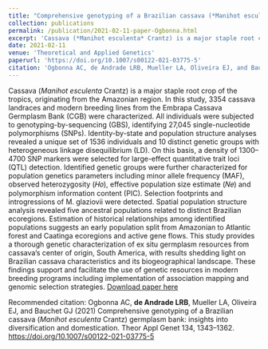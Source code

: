 ```yaml
---
title: "Comprehensive genotyping of a Brazilian cassava (*Manihot esculenta* Crantz) germplasm bank: insights into diversification and domestication"
collection: publications
permalink: /publication/2021-02-11-paper-Ogbonna.html
excerpt: 'Cassava (*Manihot esculenta* Crantz) is a major staple root crop of the tropics, originating from the Amazonian region. In this study, 3354 cassava landraces and modern breeding lines from the Embrapa Cassava Germplasm Bank (CGB) were characterized. All individuals were subjected to genotyping-by-sequencing (GBS), identifying 27,045 single-nucleotide polymorphisms (SNPs). Identity-by-state and population structure analyses revealed a unique set of 1536 individuals and 10 distinct genetic groups with heterogeneous linkage disequilibrium (LD). On this basis, a density of 1300–4700 SNP markers were selected for large-effect quantitative trait loci (QTL) detection. Identified genetic groups were further characterized for population genetics parameters including minor allele frequency (MAF), observed heterozygosity (𝐻𝑜), effective population size estimate (𝑁𝑒) and polymorphism information content (PIC). Selection footprints and introgressions of M. glaziovii were detected. Spatial population structure analysis revealed five ancestral populations related to distinct Brazilian ecoregions. Estimation of historical relationships among identified populations suggests an early population split from Amazonian to Atlantic forest and Caatinga ecoregions and active gene flows. This study provides a thorough genetic characterization of ex situ germplasm resources from cassava’s center of origin, South America, with results shedding light on Brazilian cassava characteristics and its biogeographical landscape. These findings support and facilitate the use of genetic resources in modern breeding programs including implementation of association mapping and genomic selection strategies.'
date: 2021-02-11
venue: 'Theoretical and Applied Genetics'
paperurl: 'https://doi.org/10.1007/s00122-021-03775-5'
citation: 'Ogbonna AC, de Andrade LRB, Mueller LA, Oliveira EJ, and Bauchet GJ (2021) Comprehensive genotyping of a Brazilian cassava (*Manihot esculenta* Crantz) germplasm bank: insights into diversification and domestication. Theor Appl Genet 134, 1343–1362. https://doi.org/10.1007/s00122-021-03775-5'
---
```

Cassava (*Manihot esculenta* Crantz) is a major staple root crop of the tropics, originating from the Amazonian region. In this study, 3354 cassava landraces and modern breeding lines from the Embrapa Cassava Germplasm Bank (CGB) were characterized. All individuals were subjected to genotyping-by-sequencing (GBS), identifying 27,045 single-nucleotide polymorphisms (SNPs). Identity-by-state and population structure analyses revealed a unique set of 1536 individuals and 10 distinct genetic groups with heterogeneous linkage disequilibrium (LD). On this basis, a density of 1300–4700 SNP markers were selected for large-effect quantitative trait loci (QTL) detection. Identified genetic groups were further characterized for population genetics parameters including minor allele frequency (MAF), observed heterozygosity (𝐻𝑜), effective population size estimate (𝑁𝑒) and polymorphism information content (PIC). Selection footprints and introgressions of M. glaziovii were detected. Spatial population structure analysis revealed five ancestral populations related to distinct Brazilian ecoregions. Estimation of historical relationships among identified populations suggests an early population split from Amazonian to Atlantic forest and Caatinga ecoregions and active gene flows. This study provides a thorough genetic characterization of ex situ germplasm resources from cassava’s center of origin, South America, with results shedding light on Brazilian cassava characteristics and its biogeographical landscape. These findings support and facilitate the use of genetic resources in modern breeding programs including implementation of association mapping and genomic selection strategies.
[Download paper here](https://doi.org/10.1007/s00122-021-03775-5)

Recommended citation: Ogbonna AC, **de Andrade LRB**, Mueller LA, Oliveira EJ, and Bauchet GJ (2021) Comprehensive genotyping of a Brazilian cassava (*Manihot esculenta* Crantz) germplasm bank: insights into diversification and domestication. Theor Appl Genet 134, 1343–1362. https://doi.org/10.1007/s00122-021-03775-5
